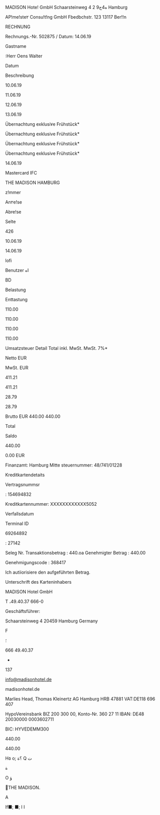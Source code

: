 MADISON Hote! GmbH  Schaarsteinweg 4 2 ه4ج9 Hamburg

AP!me!ste٢ Consu!t!ng  GmbH
Fbedbchstr.  123
13117  Ber!!n

RECHNUNG

Rechnungs.-Nr.  502875 /
Datum:  14.06.19

Gastname

:Herr Oens  Walter

Datum

Beschreibung

10.06.19

11.06.19

12.06.19

13.06.19

Übernachtung  exklusi٧e  Frühstück*

Übernachtung  exklusive  Frühstück*

Übernachtung  exklusive  Frühstück*

Übernachtung  exklusive  Frühstück*

14.06.19

Mastercard  IFC

THE
MADISON
HAMBURG

z!mmer

An٢e!se

Abre!se

Selte

426

10.06.19

14.06.19

lofi

Benutzer  اه

BD

Belastung

Enttastung

110.00

110.00

110.00

110.00

Umsatzsteuer  Detail
Total  inkl.  MwSt.
MwSt.  7%*

Netto  EUR

MwSt.  EUR

411.21

411.21

28.79

28.79

Brutto  EUR
440.00
440.00

Total

Saldo

440.00

0.00  EUR

Finanzamt:  Hamburg  Mitte
steuernummer:  48/741/01228

Kreditkartendetaits

Vertragsnummsr

:  154694832

Kreditkartennummer:  ΧΧΧΧΧΧΧΧΧΧΧΧ5052

Verfallsdatum

Terminal  ID

69264892

:  27142

Seleg  Nr.
Transaktionsbetrag  :  440.oa
Genehmigter Betrag  :  440.00

Genehmigungscode  :  368417

Ich  autiiorisiere den  aufgeführten  Betrag.

Unterschrift des  Karteninhabers

MADISON  Hotel  GmbH

T  ،49.40.37 666-0

Geschäftsführer:

Schaarsteinweg  4
20459  Hamburg
Germany

F

؛

666 49.40.37

-

 137

info@madisonhotel.de

madisonhotel.de

Marlies  Head,  Thomas  Kleinertz
AG  Hamburg  HRB 47881
VAT:DE118  696  407

HypoVereinsbank
BIZ 200 300  00,  Konto-Nr.  360 27  11
IBAN:  DE48  20030000  0003602711

BIC:  HYVEDEMM300

440.00

440.00

H٥
o;
؟ة
Q  ت

ة

О
ؤ

THE
MADISON.

A

If■; ■;
I
I

